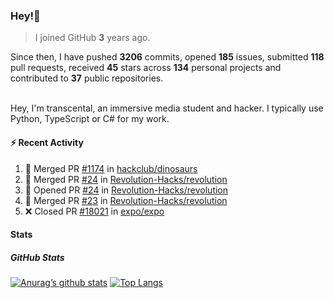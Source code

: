 ### Hey!👋
<!-- [![Banner](banner.png)](https://dillonb07.is-a.dev) -->


> I joined GitHub **3** years ago.

Since then, I have pushed **3206** commits, opened **185** issues, submitted **118** pull requests, received **45** stars across **134** personal projects and contributed to **37** public repositories.

<br>
Hey, I'm transcental, an immersive media student and hacker. I typically use Python, TypeScript or C# for my work.

<br>

#### :zap: Recent Activity

<!--START_SECTION:activity-->
1. 🎉 Merged PR [#1174](https://github.com/hackclub/dinosaurs/pull/1174) in [hackclub/dinosaurs](https://github.com/hackclub/dinosaurs)
2. 🎉 Merged PR [#24](https://github.com/Revolution-Hacks/revolution/pull/24) in [Revolution-Hacks/revolution](https://github.com/Revolution-Hacks/revolution)
3. 💪 Opened PR [#24](https://github.com/Revolution-Hacks/revolution/pull/24) in [Revolution-Hacks/revolution](https://github.com/Revolution-Hacks/revolution)
4. 🎉 Merged PR [#23](https://github.com/Revolution-Hacks/revolution/pull/23) in [Revolution-Hacks/revolution](https://github.com/Revolution-Hacks/revolution)
5. ❌ Closed PR [#18021](https://github.com/expo/expo/pull/18021) in [expo/expo](https://github.com/expo/expo)
<!--END_SECTION:activity-->

#### Stats

##### GitHub Stats
[![Anurag’s github stats](https://github-readme-stats.vercel.app/api?username=transcental&show_icons=true&theme=radical)](https://github.com/transcental)
[![Top Langs](https://github-readme-stats.vercel.app/api/top-langs/?username=transcental&layout=compact&theme=radical)](https://github.com/transcental)
